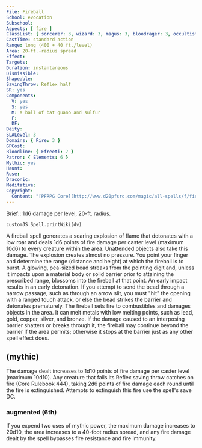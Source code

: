 ```yaml
---
File: Fireball
School: evocation
Subschool: 
Aspects: [ fire ]
ClassList: { sorcerer: 3, wizard: 3, magus: 3, bloodrager: 3, occultist: 3 }
CastTime: standard action
Range: long (400 + 40 ft./level)
Area: 20-ft.-radius spread
Effect: 
Targets: 
Duration: instantaneous
Dismissible: 
Shapeable: 
SavingThrow: Reflex half
SR: yes
Components:
  V: yes
  S: yes
  M: a ball of bat guano and sulfur
  F: 
  DF: 
Deity: 
SLALevel: 3
Domains: { Fire: 3 }
GPCost: 
Bloodline: { Efreeti: 7 }
Patron: { Elements: 6 }
Mythic: yes
Haunt: 
Ruse: 
Draconic: 
Meditative: 
Copyright:
  Content: "[PFRPG Core](http://www.d20pfsrd.com/magic/all-spells/f/fireball)"
---
```

Brief:: 1d6 damage per level, 20-ft. radius.

```dataviewjs
customJS.Spell.printWiki(dv)
```

A fireball spell generates a searing explosion of flame that detonates with a low roar and deals 1d6 points of fire damage per caster level (maximum 10d6) to every creature within the area.  Unattended objects also take this damage. The explosion creates almost no pressure.  You point your finger and determine the range (distance and height) at which the fireball is to burst. A glowing, pea-sized bead streaks from the pointing digit and, unless it impacts upon a material body or solid barrier prior to attaining the prescribed range, blossoms into the fireball at that point. An early impact results in an early detonation. If you attempt to send the bead through a narrow passage, such as through an arrow slit, you must "hit" the opening with a ranged touch attack, or else the bead strikes the barrier and detonates prematurely.  The fireball sets fire to combustibles and damages objects in the area. It can melt metals with low melting points, such as lead, gold, copper, silver, and bronze. If the damage caused to an interposing barrier shatters or breaks through it, the fireball may continue beyond the barrier if the area permits; otherwise it stops at the barrier just as any other spell effect does.


## (mythic)

The damage dealt increases to 1d10 points of fire damage per caster level (maximum 10d10). Any creature that fails its Reflex saving throw catches on fire (Core Rulebook 444), taking 2d6 points of fire damage each round until the fire is extinguished. Attempts to extinguish this fire use the spell's save DC.


### augmented (6th)

If you expend two uses of mythic power, the maximum damage increases to 20d10, the area increases to a 40-foot radius spread, and any fire damage dealt by the spell bypasses fire resistance and fire immunity.
